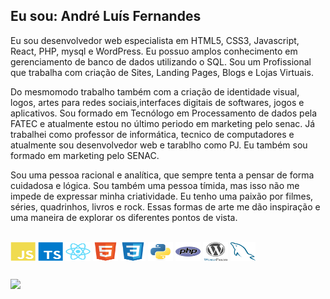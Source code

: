  ## Eu sou: André Luís Fernandes

<p>Eu sou desenvolvedor web especialista em HTML5, CSS3, Javascript, React, PHP, mysql e WordPress.
Eu possuo amplos conhecimento em gerenciamento de banco de dados utilizando o SQL.
Sou um Profissional que trabalha com criação de Sites, Landing Pages, Blogs e Lojas Virtuais. </p>
<p>Do mesmomodo trabalho também com a criação de identidade visual, logos, artes para redes sociais,interfaces digitais de softwares, jogos e aplicativos. 
Sou formado em Tecnólogo em Processamento de dados pela FATEC e atualmente estou no último periodo em marketing pelo senac. 
Já trabalhei como professor de informática, tecnico de computadores e atualmente sou desenvolvedor web e tarablho como PJ.
Eu também sou formado em marketing pelo SENAC.</p>
<p>Sou uma pessoa racional e analítica, que sempre tenta a pensar de forma cuidadosa e lógica. 
Sou também uma pessoa tímida, mas isso não me impede de  expressar minha criatividade. Eu tenho
uma paixão por filmes, séries, quadrinhos, livros e rock. 
Essas formas de arte me dão inspiração e uma maneira de explorar  os diferentes pontos  de vista. </p>


<div style="display: inline_block"><br>
  <img align="center" alt="andre-Js" height="30" width="40" src="https://raw.githubusercontent.com/devicons/devicon/master/icons/javascript/javascript-plain.svg">
  <img align="center" alt="andre-Ts" height="30" width="40" src="https://raw.githubusercontent.com/devicons/devicon/master/icons/typescript/typescript-plain.svg">
  <img align="center" alt="andre-React" height="30" width="40" src="https://raw.githubusercontent.com/devicons/devicon/master/icons/react/react-original.svg">
  <img align="center" alt="andre-HTML" height="30" width="40" src="https://raw.githubusercontent.com/devicons/devicon/master/icons/html5/html5-original.svg">
  <img align="center" alt="andre-CSS" height="30" width="40" src="https://raw.githubusercontent.com/devicons/devicon/master/icons/css3/css3-original.svg">
  <img align="center" alt="andre-Python" height="30" width="40" src="https://raw.githubusercontent.com/devicons/devicon/master/icons/python/python-original.svg">
  <img align="center" alt="andre-php" height="30" width="40" src="https://raw.githubusercontent.com/devicons/devicon/master/icons/php/php-original.svg">
  <img align="center" alt="andre-wp" height="30" width="40" src="https://raw.githubusercontent.com/devicons/devicon/master/icons/wordpress/wordpress-original.svg">
 <img align="center" alt="andre-sql" height="30" width="40" src="https://raw.githubusercontent.com/devicons/devicon/master/icons/mysql/mysql-original.svg"> 

</div>
  
  ##
 
<div> 
  
  <a href="https://www.linkedin.com/in/rafaella-ballerini-45875016a" target="_blank"><img src="https://img.shields.io/badge/-LinkedIn-%230077B5?style=for-the-badge&logo=linkedin&logoColor=white" target="_blank"></a> 
  
</div>
